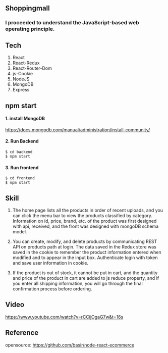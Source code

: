 ## Shoppingmall

<h3>I proceeded to understand the JavaScript-based web operating principle.</h3>

## Tech

1. React </br>
2. React-Redux </br>
3. React-Router-Dom</br>
4. js-Cookie</br>
5. NodeJS</br>
6. MongoDB </br>
7. Express </br>

## npm start

#### 1. install MongoDB

https://docs.mongodb.com/manual/administration/install-community/</br>

#### 2. Run Backend

`$ cd backend`</br>
`$ npm start`

#### 3. Run frontend

`$ cd frontend`</br>
`$ npm start`

## Skill

1. The home page lists all the products in order of recent uploads, and you can click the menu bar to view the products classified by category.</br>
   Information on id, price, brand, etc. of the product was first designed with api, received, and the front was designed with mongoDB schema model.

2. You can create, modify, and delete products by communicating REST API on products path at login. The data saved in the Redux store was saved in the cookie to remember the product information entered when modified and to appear in the input box.
   Authenticate login with token and save user information in cookie.

3. If the product is out of stock, it cannot be put in cart, and the quantity and price of the product in cart are added to js reduce property, and if you enter all shipping information, you will go through the final confirmation process before ordering.

## Video

https://www.youtube.com/watch?v=rCCijOgaG7w&t=16s

## Reference

opensource: https://github.com/basir/node-react-ecommerce
